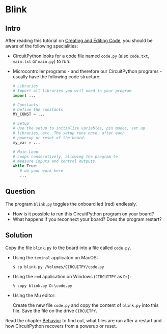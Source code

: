 # Blink

## Intro

After reading this tutorial on [Creating and Editing Code](https://learn.adafruit.com/welcome-to-circuitpython/creating-and-editing-code), you should be aware of the following specialities:

- CircuitPython looks for a code file named `code.py` (also `code.txt`,  `main.txt` or `main.py`) to run.

- Microcontroller programs - and therefore our CircuitPython programs - usually have the following code structure:

  ```python
  # Libraries
  # Import all libraries you will need in your program
  import ...

  # Constants
  # Define the constants
  MY_CONST = ...

  # Setup
  # Use the setup to initialize variables, pin modes, set up
  # libraries, etc. The setup runs once, after each
  # powerup or reset of the board.
  my_var = ...

  # Main Loop
  # Loops consecutively, allowing the program to 
  # measure inputs and control outputs.
  while True:
     # do your work here
     ...
  ```

## Question

The program `blink.py` toggles the onboard led (red) endlessly.

 - How is it possible to run this CircuitPython program on your board?
 - What happens if you reconnect your board? Does the program restart?

## Solution

Copy the file `blink.py` to the board into a file called `code.py`. 

- Using the `teminal` applicaton on MacOS:

  ```shell
  $ cp blink.py /Volumes/CIRCUITPY/code.py
  ```

- Using the `cmd` application on Windows (`CIRCUITPY` as `D:`):

  ```shell
  % copy blink.py D:\code.py
  ```

- Using the Mu editor:

  Create the new file `code.py` and copy the content of `blink.py` into this file. Save the file on the drive `CIRCUITPY`.

Read the chapter [Behavior](https://circuitpython.readthedocs.io/en/5.3.x/docs/index.html#behavior) to find out, what files are run after a restart and how CircuitPython recovers from a powerup or reset.

